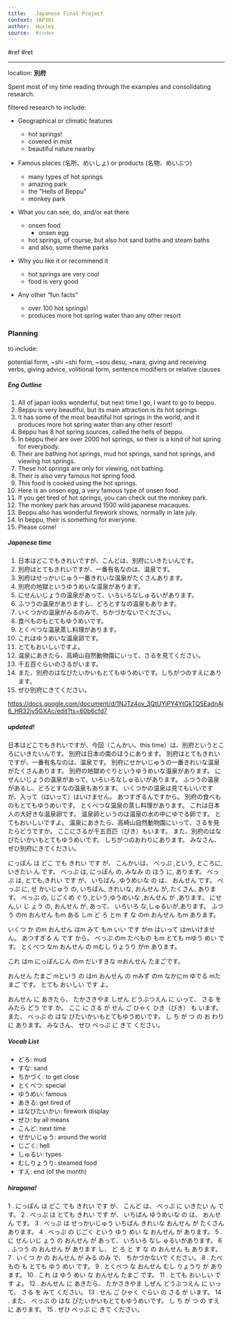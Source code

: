 ```yaml
---
title:   Japanese Final Project
context: JAP301
author:  Huxley
source:  #index
---
```


#ref #ret

---

location: **別府**

Spent most of my time reading through the examples and consolidating research.

filtered research to include:

-   Geographical or climatic features
	-   hot springs!
	-   covered in mist
	-   beautiful nature nearby
    
-   Famous places (名所、めいしょ) or products (名物、めいぶつ)
	-   many types of hot springs
	-   amazing park
	-   the "Hells of Beppu"
	-   monkey park
    
-   What you can see, do, and/or eat there
	-   onsen food
		-   onsen egg
	-   hot springs, of course, but also hot sand baths and steam baths
	-   and also, some theme parks
    
-   Why you like it or recommend it
	-   hot springs are very cool
	-   food is very good
    
-   Any other “fun facts"
	-   over 100 hot springs!
	-   produces more hot spring water than any other resort 
    

### Planning

to include:

 
potential form,
~shi ~shi form,
~sou desu,
~nara,
giving and receiving verbs,
giving advice, 
volitional form, 
sentence modifiers or relative clauses


##### Eng Outline


1. All of japan looks wonderful, but next time I go, I want to go to beppu.
2. Beppu is very beautiful, but its main attraction is its hot springs 
3. It has some of the most beautiful hot springs in the world, and it produces more hot spring water than any other resort!
4. Beppu has 8 hot spring sources, called the hells of beppu.
5. In beppu their are over 2000 hot springs, so their is a kind of hot spring for everybody.
6. Their are bathing hot springs, mud hot springs, sand hot springs, and viewing hot springs.
7. These hot springs are only for viewing, not bathing.
8. Their is also very famous hot spring food.
9. This food is cooked using the hot springs. 
10. Here is an onsen egg, a very famous type of onsen food.
11. If you get tired of hot springs, you can check out the monkey park.
12. The monkey park has around 1500 wild japanese macaques.
13. Beppu also has wonderful firework shows, normally in late july. 
14. In beppu, their is something for everyone.
15. Please come!




##### Japanese time

1. 日本はどこでもきれいですが、こんどは、別府にいきたいんです。
2. 別府はとてもきれいですが、一番有名なのは、温泉です。
3. 別府はせっかいじゅう一番きれいな温泉がたくさんあります。
4. 別府の地獄というゆうめいな温泉があります。
5. にせんいじょうの温泉があって、いろいろなしゅるいがあります。
6. ふつうの温泉がありますし、どろとすなの温泉もあります。
7. いくつかの温泉がみるのみで、ちかづかないでください。
8. 食べものもとてもゆうめいです。
9. とくべつな温泉蒸し料理があります。
10. これはゆうめいな温泉卵です。
11. とてもおいしいですよ。
12. 温泉にあきたら、高崎山自然動物園にいって、さるを見てください。
13. 千五百ぐらいのさるがいます。
14. また、別府のはなびたいかいもとてもゆうめいです。しちがつのすえにあります。
15. ぜひ別府にきてください。


https://docs.google.com/document/d/1NJTz4ov_3QtUYiPY4YtGkTQ5EadnAj6_HR32jy5GXAc/edit?ts=60b6cfd7


##### updated!

日本はどこでもきれいですが、今回（こんかい、this time）は、別府というところにいきたいんです。
別府は日本の南のほうにあります。
別府はとてもきれいですが、一番有名なのは、温泉です。
別府にせかいじゅうの一番きれいな温泉がたくさんあります。
別府の地獄めぐりというゆうめいな温泉があります。
にせんいじょうの温泉があって、いろいろなしゅるいがあります。
ふつうの温泉があるし、どろとすなの温泉もあります。
いくつかの温泉は見てもいいですが、入って（はいって）はいけません。 あつすぎるんですから。
別府の食べものもとてもゆうめいです。
とくべつな温泉の蒸し料理があります。
これは日本人の大好きな温泉卵です。
温泉卵というのは温泉の水の中にゆでる卵です。
とてもおいしいですよ。
温泉にあきたら、高崎山自然動物園にいって、さるを見たらどうですか。
ここにさるが千五百匹（びき）もいます。
また、別府のはなびたいかいもとてもゆうめいです。
しちがつのおわりにあります。
みなさん、ぜひ別府にきてください。

にっぽん は どこ でも きれい です が、 こんかいは、 べっぷ ,という, ところに, いきたい ん です。
べっぷ は, にっぽん の, みなみ の ほう に, あります。
べっぷ は, とても,きれい です が、 いちばん ,ゆうめいな の は、 おんせん です。
べっぷ に, せ かいじゅう の, いちばん, きれいな, おんせん が, たくさん, あります。
べっぷ の, じごくめ ぐり,という,ゆうめいな ,おんせん が ,あります。
にせん,い じ ょう の, おんせん が, あって、 いろいろ な,しゅるいが,あります。
ふつう のm おんせん もm ある しm ど ろ とm す な のm おんせん もm あります。

いくつ か のm おんせん はm みて もm いい です がm はいって はmいけません。
あつすぎる ん です から。
べっぷ のm たべもの もm とても mゆう めい です。
とくべつ なm おんせん の mむし りょうり がm あります。

これ はm にっぽんじん のm だいすきな mおんせん たまごです。

おんせん たまご mという の はm おんせん の mみず のm なかにm ゆでる mたまご です。
とても おいしい です よ。




おんせん に あきたら、 たかさきやま しぜん どうぶつえん に いって、 さる を みたら どう です か。
ここ に さる が せん ご ひゃく ひき（びき） も います。
また、 べっぷ の はな びたいかいもとてもゆうめいです。
し ち が つ の お わり に あります。
みなさん、 ぜひ べっぷ に きて ください。








##### Vocab List
- どろ: mud
- すな: sand
- ちかづく: to get close
- とくべつ: special
- ゆうめい: famous
- あきる: get tired of
- はなびたいかい: firework display
- ぜひ: by all means
- こんど: next time
- せかいじゅう: around the world
- じごく: hell
- しゅるい: types
- むしりょうり: steamed food
- すえ: end (of the month)

##### hiragana!
1 . にっぽん は どこ でも きれい です が、 こんど は、 べっぷ に いきたい ん です。 
2 . べっぷ は とても きれい です が、 いちばん ゆうめいな の は、 おんせん です。 
3 . べっぷ は せっかいじゅう いちばん きれいな おんせん が たくさん あります。 
4 . べっぷ の じごく という ゆう めい な おんせん が あります。 
5 . に せん いじ ょう の おんせん が あって、 いろいろ なし ゅるいがあります。 
6 . ふつう の おんせん が あります し、 ど ろ と す な の おんせん も あります。 
7 . いくつ か の おんせん が みる のみ で、 ちかづかないで ください。 
8 . たべもの も とても ゆう めい です。 
9 . とくべつ な おんせん むし りょうり が あります。 
10 . これ は ゆう めい な おんせん たまご です。 
11 . とても おいしい です よ。 
12 . おんせん に あきたら、 たかさきやま しぜん どうぶつえん に いって、 さる を みて ください。 
13 . せん ご ひゃく ぐらい の さる が います。
14 . また、 べっぷ の はな びたいかいもとてもゆうめいです。 し ち が つ の すえ に あります。 
15 . ぜひ べっぷ に きて ください。









